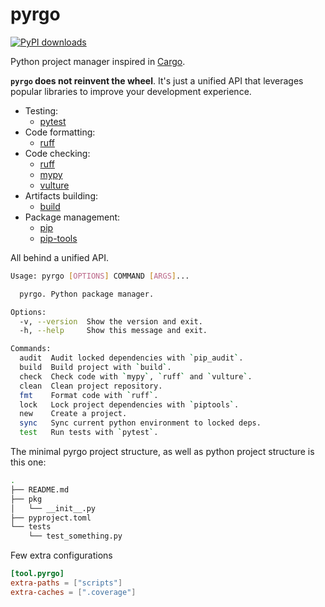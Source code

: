 # pyrgo

[![PyPI downloads](https://img.shields.io/pypi/dm/pyrgo.svg)](https://pypistats.org/packages/pyrgo)

Python project manager inspired in [Cargo](https://doc.rust-lang.org/cargo/).

**`pyrgo` does not reinvent the wheel**. It's just a unified API that leverages popular libraries to improve your development experience.

- Testing:
  - [pytest](https://docs.pytest.org/en/7.3.x/)
- Code formatting:
  - [ruff](https://beta.ruff.rs/docs/)
- Code checking:
  - [ruff](https://beta.ruff.rs/docs/)
  - [mypy](https://mypy.readthedocs.io/en/stable/config_file.html)
  - [vulture](https://github.com/jendrikseipp/vulture)
- Artifacts building:
  - [build](https://pypa-build.readthedocs.io/en/stable/)
- Package management:
  - [pip](https://pip.pypa.io/en/stable/)
  - [pip-tools](https://pip-tools.readthedocs.io/en/latest/)

All behind a unified API.

```bash
Usage: pyrgo [OPTIONS] COMMAND [ARGS]...

  pyrgo. Python package manager.

Options:
  -v, --version  Show the version and exit.
  -h, --help     Show this message and exit.

Commands:
  audit  Audit locked dependencies with `pip_audit`.
  build  Build project with `build`.
  check  Check code with `mypy`, `ruff` and `vulture`.
  clean  Clean project repository.
  fmt    Format code with `ruff`.
  lock   Lock project dependencies with `piptools`.
  new    Create a project.
  sync   Sync current python environment to locked deps.
  test   Run tests with `pytest`.
```

The minimal pyrgo project structure, as well as python project structure is this one:

```bash
.
├── README.md
├── pkg
│   └── __init__.py
├── pyproject.toml
└── tests
    └── test_something.py
```


Few extra configurations

```toml
[tool.pyrgo]
extra-paths = ["scripts"]
extra-caches = [".coverage"]
```
